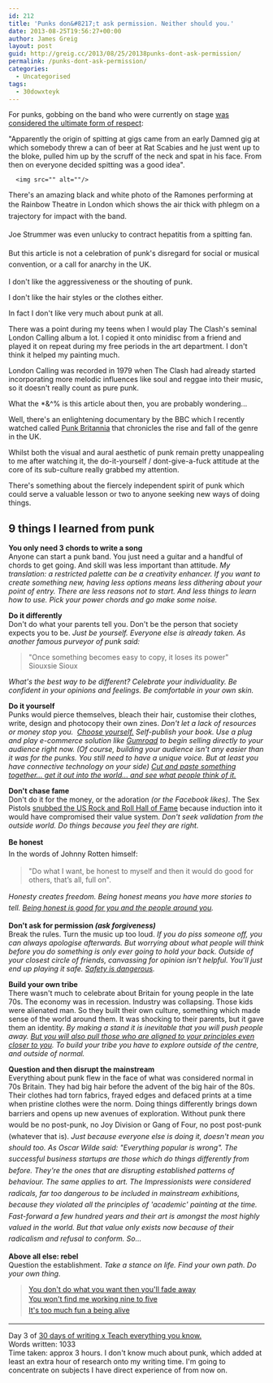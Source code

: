 ```yaml
---
id: 212
title: 'Punks don&#8217;t ask permission. Neither should you.'
date: 2013-08-25T19:56:27+00:00
author: James Greig
layout: post
guid: http://greig.cc/2013/08/25/20138punks-dont-ask-permission/
permalink: /punks-dont-ask-permission/
categories:
  - Uncategorised
tags:
  - 30dowxteyk
---
```

For punks, gobbing on the band who were currently on stage <a href="http://www.punk77.co.uk/groups/gobonyou.htm">was considered the ultimate form of respect</a>:

"Apparently the origin of spitting at gigs came from an early Damned gig at which somebody threw a can of beer at Rat Scabies and he just went up to the bloke, pulled him up by the scruff of the neck and spat in his face. From then on everyone decided spitting was a good idea".

<pre><code>  &lt;img src="" alt=""/&gt;
</code></pre>

There's an amazing black and white photo of the Ramones performing at the Rainbow Theatre in London&nbsp;which shows the air thick with&nbsp;<span style="line-height: 1.6em;">phlegm on a trajectory for impact with the band.</span>

<span style="line-height: 1.6em;">Joe Strummer was even unlucky to contract hepatitis from a spitting fan.</span>

But t<span style="line-height: 1.6em;">his article is not a celebration of punk's disregard for social or musical convention, or a call for anarchy in the UK.&nbsp;</span>

I don't like the aggressiveness or the shouting of punk.

I don't like the hair styles or the clothes either.

In fact I don't like very much about punk at all.

There was a point during my teens when I would play The Clash's seminal London Calling album a lot. I copied it onto minidisc from a friend and played it on repeat during my free periods in the art department. I don't think it helped my painting much.

London Calling was recorded in 1979 when The Clash had already started incorporating more melodic influences like soul and reggae into their music, so it doesn't really count as pure punk.&nbsp;

What the *&amp;^% is this article about then, you are probably wondering...

Well, there's an enlightening documentary by the BBC which I recently watched called&nbsp;<a href="http://www.bbc.co.uk/blogs/tv/2012/05/punk-britannia.shtml">Punk Britannia</a>&nbsp;that chronicles the rise and fall of the genre in the UK.&nbsp;

Whilst both the visual and aural aesthetic of punk remain pretty unappealing to me after watching it, the&nbsp;do-it-yourself / dont-give-a-fuck attitude at the core of its sub-culture really grabbed my attention.

There's something about the fiercely independent spirit of punk which could serve a valuable lesson or two to anyone seeking new ways of doing things.</p>

<h2>9 things I learned from punk</h2>

<strong>You only need 3 chords to write a song<br></strong>Anyone can start a punk band. You just need a guitar and a handful of chords to get going. And skill was less important than attitude. <em>My translation: a&nbsp;re</em><em>stricted palette can be a creativity enhancer. If you want to create something new, having less options means less dithering about your point of entry. There are less reasons not to start. And less things to learn how to use. Pick your power chords and go make some noise.</em>

<strong>Do it differently<br></strong>Don't do what your parents tell you. Don't be the person that society expects you to be. <em>Just be yourself. Everyone else is already taken. As another famous purveyor of punk said:</em>

<blockquote>"Once something becomes easy to copy, it loses its power"<br>Siouxsie Sioux</blockquote>

<em>What's the best way to be different? Celebrate your individuality. Be confident in your opinions and feelings. Be comfortable in your own skin.&nbsp;</em>





<strong>Do it yourself<br></strong>Punks would pierce themselves, bleach their hair, customise their clothes, write, design and photocopy their own zines.&nbsp;<em>Don't let a lack of resources or money stop you.</em>&nbsp;&nbsp;<em><a href="https://www.amazon.co.uk/dp/B00CO8D3G4/ref=as_li_ss_til?tag=sneageek-21&amp;camp=2902&amp;creative=19466&amp;linkCode=as4&amp;creativeASIN=B00CO8D3G4&amp;adid=138SHVKQYQTMZXSPJ4QH&amp;">Choose yourself.</a></em><em>&nbsp;Self-publish your book. Use a plug and play e-commerce solution like&nbsp;<a href="https://gumroad.com/">Gumroad</a>&nbsp;to begin selling directly to your audience right now.&nbsp;(Of course, building your audience isn't any easier than it was for the punks. You still need to have a unique voice. But at least you have connective technology on your side)&nbsp;<a href="http://greig.cc/journal/2013/6/you-will-never-be-ready">Cut and paste something together... get it out into the world... and see what people think of it.</a></em>

<strong>Don't chase fame<br></strong>Don't do it for the money, or the adoration <em>(or the Facebook likes)</em>. The Sex Pistols&nbsp;<a href="http://news.bbc.co.uk/1/hi/entertainment/4750262.stm">snubbed the US Rock and Roll Hall of Fame</a>&nbsp;because induction into it would have compromised their value system. <em>Don't seek validation from the outside world. Do things because you feel they are right.</em>

<strong style="line-height: 1.6em;"><strong>Be honest<br></strong></strong><span style="line-height: 1.6em;">In the words of Johnny Rotten himself:</span>

<blockquote>"Do what I want, be honest to myself and then it would do good for others, that’s all, full on".</blockquote>

<em style="line-height: 1.6em;">Honesty creates freedom. Being honest means you have more stories to tell.&nbsp;<a href="http://greig.cc/journal/your-mind-is-a-jail-built-out-of-bullshit">Being honest is good for you and the people around you</a>.</em><br>

<strong></strong><strong>Don't ask for permission </strong><em><strong>(</strong><strong>ask forgiveness)</strong></em><strong><br></strong>Break the rules. Turn the music up too loud.&nbsp;<em>If you do piss someone off, you can always apologise afterwards. But worrying about what people will think before you do something is only ever going to hold your back. Outside of your closest circle of friends, canvassing for opinion isn't helpful. You'll just end up playing it safe. <a href="http://greig.cc/journal/2013/6/you-will-never-be-ready">Safety is dangerous</a>.&nbsp;</em>

<strong>Build your own tribe<br></strong>There wasn't much to celebrate about Britain for young people in the late 70s. The economy was in recession. Industry was collapsing. Those kids were alienated man. So they built their own culture, something which made sense of the world around them. It was shocking to their parents, but it gave them an identity.&nbsp;<em>By making a stand it is inevitable that you will push people away. <a href="https://www.amazon.co.uk/dp/0749939753/ref=as_li_ss_til?tag=sneageek-21&amp;camp=2902&amp;creative=19466&amp;linkCode=as4&amp;creativeASIN=0749939753&amp;adid=18Q2FYVD06C6DXH4AGPD&amp;">But you will also pull those who are aligned to your principles even closer to you</a>. To build your tribe you have to explore outside of the centre, and outside of normal.</em>

<strong>Question and then disrupt the mainstream</strong><br>Everything about punk flew in the face of what was considered normal in 70s Britain. They had big hair before the advent of the big hair of the 80s. Their clothes had torn fabrics, frayed edges and defaced prints at a time when pristine clothes were the norm. Doing things differently brings down barriers and opens up new avenues of exploration.&nbsp;<span style="line-height: 1.6em;">Without punk there would be no post-punk, no Joy Division or Gang of Four, no post post-punk (whatever that is).&nbsp;</span><em style="line-height: 1.6em;">Just because everyone else is doing it, doesn't mean you should too.&nbsp;As Oscar Wilde said: "Everything popular is wrong".&nbsp;The successful business startups are those which do things differently from before. They're the ones that are disrupting established patterns of behaviour. The same applies to art. The&nbsp;</em><em style="line-height: 1.6em;">Impressionists were considered radicals, far too dangerous to be included in mainstream exhibitions, because they violated all the principles of 'academic' painting at the time. Fast-forward a few hundred years and their art is amongst the most highly valued in the world. But that value only exists now because of their radicalism and refusal to conform. So...</em>

<strong>Above all else: rebel<br></strong>Question the establishment. <em>Take a stance on life.&nbsp;<i>Find your own path. Do your own thing.</i></em><i></i>





<blockquote><a href="http://www.youtube.com/watch?v=g4PUF9xPHx8">You don't do what you want then you'll fade away<br><span style="line-height: 1.6em;">You won't find me working nine to five<br></span><span style="line-height: 1.6em;">It's too much fun a being alive</span></a><span style="line-height: 1.6em;"></span></blockquote>

<hr />

Day 3 of&nbsp;<a href="http://greig.cc/journal/2013/8/30-days-of-writing-x-teach-everything-you-know">30 days of writing x Teach everything you know.</a><br>Words written: 1033<br>Time taken: approx 3 hours. I don't know much about punk, which added at least an extra hour of research onto my writing time. I'm going to concentrate on subjects I have direct experience of from now on.